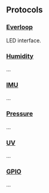 ## Protocols
<h3><a href="everloop">Everloop</a></h3>
LED interface.

<h3><a href="humidity">Humidity</a></h3>
...

<h3><a href="imu">IMU</a></h3>
...

<h3><a href="pressure">Pressure</a></h3>
...

<h3><a href="uv">UV</a></h3>
...

<h3><a href="gpio">GPIO</a></h3>
...